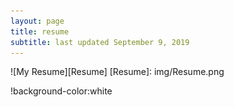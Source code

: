 ```yaml
---
layout: page
title: resume
subtitle: last updated September 9, 2019
---
```

![My Resume][Resume]
[Resume]: img/Resume.png

!background-color:white
